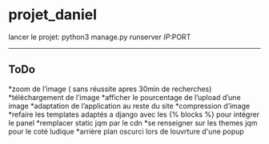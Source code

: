 projet_daniel
=============

lancer le projet: python3 manage.py runserver $IP:$PORT

----
ToDo
----

*zoom de l’image ( sans réussite apres 30min de recherches)
*téléchargement de l’image
*afficher le pourcentage de l’upload d’une image
*adaptation de l’application au reste du site
*compression d’image
*refaire les templates adaptés a django avec les {% blocks %} pour intégrer le panel
*remplacer static jqm par le cdn
*se renseigner sur les themes jqm pour le coté ludique
*arrière plan oscurci lors de louvrture d'une popup

